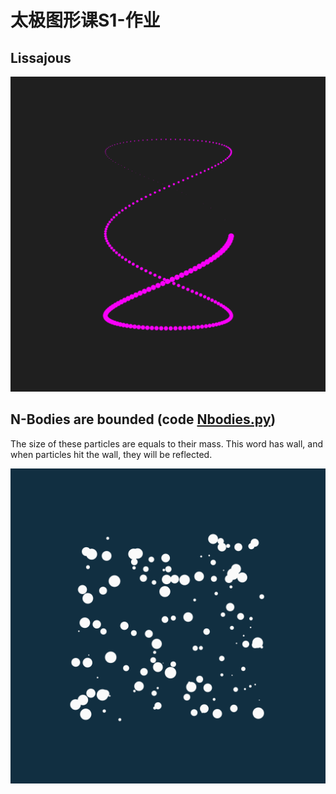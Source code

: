 # 太极图形课S1-作业

## Lissajous 

![img](./imgs/lissajous-cap.gif)

## N-Bodies are bounded (code [Nbodies.py](Nbodies.py))

The size of these particles are equals to their mass.
This word has wall, and when particles hit the wall, they will be reflected.

![image](./imgs/Nbodies-cap.gif)

